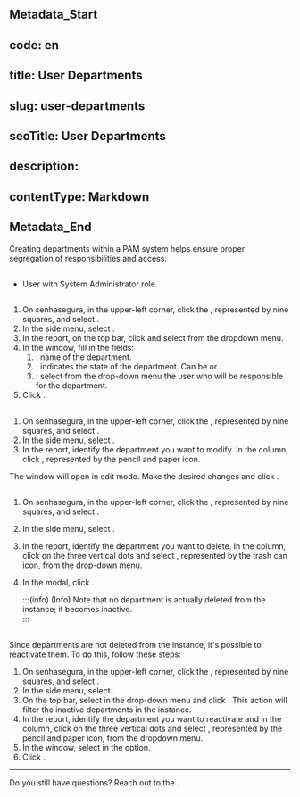 ## Metadata_Start 
## code: en
## title: User Departments 
## slug: user-departments 
## seoTitle: User Departments 
## description:  
## contentType: Markdown 
## Metadata_End
Creating departments within a PAM system helps ensure proper segregation of responsibilities and access.

## 

* User with System Administrator role.

## 

1. On senhasegura, in the upper-left corner, click the , represented by nine squares, and select .  
2. In the side menu, select .  
3. In the  report, on the top bar, click  and select  from the dropdown menu.  
4. In the  window, fill in the fields:  
   1. : name of the department.  
   2. : indicates the state of the department. Can be  or .  
   3. : select from the drop-down menu the user who will be responsible for the department.  
5. Click .

## 

1. On senhasegura, in the upper-left corner, click the , represented by nine squares, and select .  
2. In the side menu, select .  
3. In the  report, identify the department you want to modify. In the  column, click , represented by the pencil and paper icon.

The  window will open in edit mode. Make the desired changes and click .

## 

1. On senhasegura, in the upper-left corner, click the , represented by nine squares, and select .  
2. In the side menu, select .  
3. In the  report, identify the department you want to delete. In the  column, click on the three vertical dots and select , represented by the trash can icon, from the drop-down menu.  
4. In the  modal, click .   
   
   :::(info) (Info)
   Note that no department is actually deleted from the instance; it becomes inactive.  
   :::

## 

Since departments are not deleted from the instance, it's possible to reactivate them. To do this, follow these steps:

1. On senhasegura, in the upper-left corner, click the , represented by nine squares, and select .  
2. In the side menu, select .  
3. On the top bar, select  in the  drop-down menu and click . This action will filter the inactive departments in the instance.  
4. In the  report, identify the department you want to reactivate and in the  column, click on the three vertical dots and select , represented by the pencil and paper icon, from the dropdown menu.  
5. In the  window, select  in the  option.  
6. Click .

---

Do you still have questions? Reach out to the .